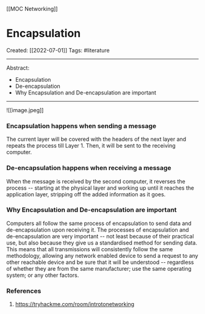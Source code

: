 [[MOC Networking]]

# Encapsulation
Created:  [[2022-07-01]]
Tags: #literature  

---
Abstract:
- Encapsulation
- De-encapsulation
- Why Encapsulation and De-encapsulation are important

---
![[image.jpeg]]
### Encapsulation happens when sending a message
The current layer will be covered with the headers of the next layer and repeats the process till Layer 1. Then, it will be sent to the receiving computer.


### De-encapsulation happens when receiving a message
When the message is received by the second computer, it reverses the process -- starting at the physical layer and working up until it reaches the application layer, stripping off the added information as it goes. 



### Why Encapsulation and De-encapsulation are important
Computers all follow the same process of encapsulation to send data and de-encapsulation upon receiving it. The processes of encapsulation and de-encapsulation are very important -- not least because of their practical use, but also because they give us a standardised method for sending data. This means that all transmissions will consistently follow the same methodology, allowing any network enabled device to send a request to any other reachable device and be sure that it will be understood -- regardless of whether they are from the same manufacturer; use the same operating system; or any other factors.






### References
1. https://tryhackme.com/room/introtonetworking